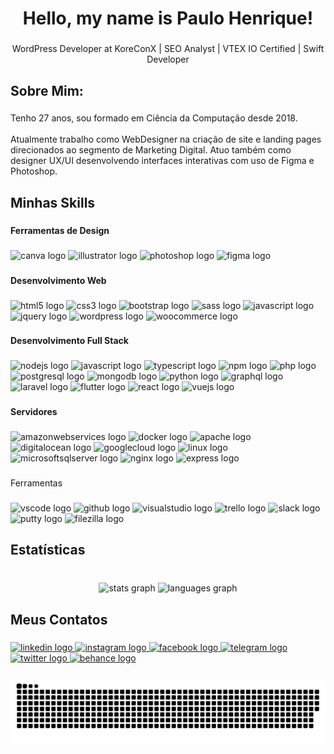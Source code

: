 <h1 align="center">Hello, my name is Paulo Henrique!</h1>

###

<p align="center">WordPress Developer at KoreConX | SEO Analyst | VTEX IO Certified | Swift Developer</p>

###

<h2 align="left">Sobre Mim:</h2>

###

<p align="left">Tenho 27 anos, sou formado em Ciência da Computação desde 2018.<br><br>Atualmente trabalho como WebDesigner na criação de site e landing pages direcionados ao segmento de Marketing Digital. Atuo também como designer UX/UI desenvolvendo interfaces interativas com uso de Figma e Photoshop.</p>

###

<h2 align="left">Minhas Skills</h2>

###

<h4 align="left">Ferramentas de Design</h4>

###

<div align="left">
  <img src="https://cdn.jsdelivr.net/gh/devicons/devicon/icons/canva/canva-original.svg" height="25" width="37" alt="canva logo"  />
  <img src="https://cdn.jsdelivr.net/gh/devicons/devicon/icons/illustrator/illustrator-line.svg" height="25" width="37" alt="illustrator logo"  />
  <img src="https://cdn.jsdelivr.net/gh/devicons/devicon/icons/photoshop/photoshop-line.svg" height="25" width="37" alt="photoshop logo"  />
  <img src="https://cdn.jsdelivr.net/gh/devicons/devicon/icons/figma/figma-original.svg" height="25" width="37" alt="figma logo"  />
</div>

###

<h4 align="left">Desenvolvimento Web</h4>

###

<div align="left">
  <img src="https://cdn.jsdelivr.net/gh/devicons/devicon/icons/html5/html5-original.svg" height="25" width="37" alt="html5 logo"  />
  <img src="https://cdn.jsdelivr.net/gh/devicons/devicon/icons/css3/css3-original.svg" height="25" width="37" alt="css3 logo"  />
  <img src="https://cdn.jsdelivr.net/gh/devicons/devicon/icons/bootstrap/bootstrap-original.svg" height="25" width="37" alt="bootstrap logo"  />
  <img src="https://cdn.jsdelivr.net/gh/devicons/devicon/icons/sass/sass-original.svg" height="25" width="37" alt="sass logo"  />
  <img src="https://cdn.jsdelivr.net/gh/devicons/devicon/icons/javascript/javascript-original.svg" height="25" width="37" alt="javascript logo"  />
  <img src="https://cdn.jsdelivr.net/gh/devicons/devicon/icons/jquery/jquery-original.svg" height="25" width="37" alt="jquery logo"  />
  <img src="https://cdn.jsdelivr.net/gh/devicons/devicon/icons/wordpress/wordpress-plain.svg" height="25" width="37" alt="wordpress logo"  />
  <img src="https://cdn.jsdelivr.net/gh/devicons/devicon/icons/woocommerce/woocommerce-plain-wordmark.svg" height="25" width="37" alt="woocommerce logo"  />
</div>

###

<h4 align="left">Desenvolvimento Full Stack</h4>

###

<div align="left">
  <img src="https://cdn.jsdelivr.net/gh/devicons/devicon/icons/nodejs/nodejs-original.svg" height="25" width="37" alt="nodejs logo"  />
  <img src="https://cdn.jsdelivr.net/gh/devicons/devicon/icons/javascript/javascript-original.svg" height="25" width="37" alt="javascript logo"  />
  <img src="https://cdn.jsdelivr.net/gh/devicons/devicon/icons/typescript/typescript-original.svg" height="25" width="37" alt="typescript logo"  />
  <img src="https://cdn.jsdelivr.net/gh/devicons/devicon/icons/npm/npm-original-wordmark.svg" height="25" width="37" alt="npm logo"  />
  <img src="https://cdn.jsdelivr.net/gh/devicons/devicon/icons/php/php-original.svg" height="25" width="37" alt="php logo"  />
  <img src="https://cdn.jsdelivr.net/gh/devicons/devicon/icons/postgresql/postgresql-original.svg" height="25" width="37" alt="postgresql logo"  />
  <img src="https://cdn.jsdelivr.net/gh/devicons/devicon/icons/mongodb/mongodb-original.svg" height="25" width="37" alt="mongodb logo"  />
  <img src="https://cdn.jsdelivr.net/gh/devicons/devicon/icons/python/python-original.svg" height="25" width="37" alt="python logo"  />
  <img src="https://cdn.jsdelivr.net/gh/devicons/devicon/icons/graphql/graphql-plain.svg" height="25" width="37" alt="graphql logo"  />
  <img src="https://cdn.jsdelivr.net/gh/devicons/devicon/icons/laravel/laravel-plain.svg" height="25" width="37" alt="laravel logo"  />
  <img src="https://cdn.jsdelivr.net/gh/devicons/devicon/icons/flutter/flutter-original.svg" height="25" width="37" alt="flutter logo"  />
  <img src="https://cdn.jsdelivr.net/gh/devicons/devicon/icons/react/react-original.svg" height="25" width="37" alt="react logo"  />
  <img src="https://cdn.jsdelivr.net/gh/devicons/devicon/icons/vuejs/vuejs-original.svg" height="25" width="37" alt="vuejs logo"  />
</div>

###

<h4 align="left">Servidores</h4>

###

<div align="left">
  <img src="https://cdn.jsdelivr.net/gh/devicons/devicon/icons/amazonwebservices/amazonwebservices-original.svg" height="25" width="37" alt="amazonwebservices logo"  />
  <img src="https://cdn.jsdelivr.net/gh/devicons/devicon/icons/docker/docker-original.svg" height="25" width="37" alt="docker logo"  />
  <img src="https://cdn.jsdelivr.net/gh/devicons/devicon/icons/apache/apache-original.svg" height="25" width="37" alt="apache logo"  />
  <img src="https://cdn.jsdelivr.net/gh/devicons/devicon/icons/digitalocean/digitalocean-original.svg" height="25" width="37" alt="digitalocean logo"  />
  <img src="https://cdn.jsdelivr.net/gh/devicons/devicon/icons/googlecloud/googlecloud-original.svg" height="25" width="37" alt="googlecloud logo"  />
  <img src="https://cdn.jsdelivr.net/gh/devicons/devicon/icons/linux/linux-original.svg" height="25" width="37" alt="linux logo"  />
  <img src="https://cdn.jsdelivr.net/gh/devicons/devicon/icons/microsoftsqlserver/microsoftsqlserver-plain.svg" height="25" width="37" alt="microsoftsqlserver logo"  />
  <img src="https://cdn.jsdelivr.net/gh/devicons/devicon/icons/nginx/nginx-original.svg" height="25" width="37" alt="nginx logo"  />
  <img src="https://cdn.jsdelivr.net/gh/devicons/devicon/icons/express/express-original.svg" height="25" width="37" alt="express logo"  />
</div>

###

<p align="left">Ferramentas</p>

###

<div align="left">
  <img src="https://cdn.jsdelivr.net/gh/devicons/devicon/icons/vscode/vscode-original.svg" height="25" width="37" alt="vscode logo"  />
  <img src="https://cdn.jsdelivr.net/gh/devicons/devicon/icons/github/github-original.svg" height="25" width="37" alt="github logo"  />
  <img src="https://cdn.jsdelivr.net/gh/devicons/devicon/icons/visualstudio/visualstudio-plain.svg" height="25" width="37" alt="visualstudio logo"  />
  <img src="https://cdn.jsdelivr.net/gh/devicons/devicon/icons/trello/trello-plain.svg" height="25" width="37" alt="trello logo"  />
  <img src="https://cdn.jsdelivr.net/gh/devicons/devicon/icons/slack/slack-original.svg" height="25" width="37" alt="slack logo"  />
  <img src="https://cdn.jsdelivr.net/gh/devicons/devicon/icons/putty/putty-original.svg" height="25" width="37" alt="putty logo"  />
  <img src="https://cdn.jsdelivr.net/gh/devicons/devicon/icons/filezilla/filezilla-plain.svg" height="25" width="37" alt="filezilla logo"  />
</div>

###

<h2 align="left">Estatísticas</h2>

###

<br clear="both">

<div align="center">
  <img src="https://github-readme-stats.vercel.app/api?hide_title=false&hide_rank=true&show_icons=true&include_all_commits=true&count_private=true&disable_animations=false&theme=codeSTACKr&locale=pt-br&hide_border=false&custom_title=Minhas Estatísticas&username=soupaulogomes" height="150" alt="stats graph"  />
  <img src="https://github-readme-stats.vercel.app/api/top-langs?locale=pt-br&hide_title=false&layout=compact&card_width=320&langs_count=5&theme=codeSTACKr&hide_border=false&custom_title=O que mais uso&username=soupaulogomes" height="150" alt="languages graph"  />
</div>

###

<h2 align="left">Meus Contatos</h2>

###

<div align="left">
  <a href="https://www.linkedin.com/in/soupaulogomes/" target="_blank">
    <img src="https://img.shields.io/static/v1?message=LinkedIn&logo=linkedin&label=&color=0077B5&logoColor=white&labelColor=&style=for-the-badge" height="25" alt="linkedin logo"  />
  </a>
  <a href="https://www.instagram.com/soupaulogomes/" target="_blank">
    <img src="https://img.shields.io/static/v1?message=Instagram&logo=instagram&label=&color=E4405F&logoColor=white&labelColor=&style=for-the-badge" height="25" alt="instagram logo"  />
  </a>
  <a href="https://www.facebook.com/soupaulogomes" target="_blank">
    <img src="https://img.shields.io/static/v1?message=Facebook&logo=facebook&label=&color=1877F2&logoColor=white&labelColor=&style=for-the-badge" height="25" alt="facebook logo"  />
  </a>
  <a href="https://t.me/soupaulogomes" target="_blank">
    <img src="https://img.shields.io/static/v1?message=Telegram&logo=telegram&label=&color=2CA5E0&logoColor=white&labelColor=&style=for-the-badge" height="25" alt="telegram logo"  />
  </a>
  <a href="https://twitter.com/soupaulogomes" target="_blank">
    <img src="https://img.shields.io/static/v1?message=Twitter&logo=twitter&label=&color=1DA1F2&logoColor=white&labelColor=&style=for-the-badge" height="25" alt="twitter logo"  />
  </a>
  <a href="https://behance.net/soupaulogomes" target="_blank">
    <img src="https://img.shields.io/static/v1?message=Behance&logo=behance&label=&color=1769ff&logoColor=white&labelColor=&style=for-the-badge" height="25" alt="behance logo"  />
  </a>
</div>

###

<img src="https://github.com/soupaulogomes/soupaulogomes/blob/output/snake.svg" alt="Snake animation" />

###
